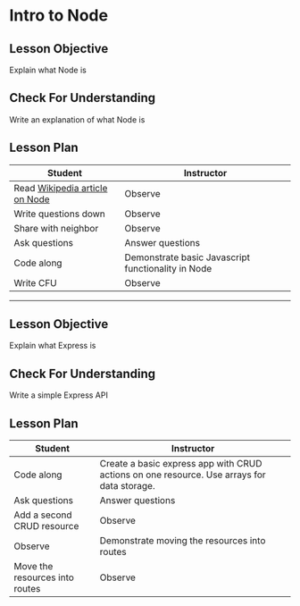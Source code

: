 # Intro to Node

## Lesson Objective

Explain what Node is

## Check For Understanding

Write an explanation of what Node is

## Lesson Plan

| Student | Instructor |
| --- | --- |
| Read [Wikipedia article on Node](https://en.wikipedia.org/wiki/Node.js) | Observe |
| Write questions down | Observe |
| Share with neighbor | Observe |
| Ask questions | Answer questions |
| Code along | Demonstrate basic Javascript functionality in Node |
| Write CFU | Observe |

---

## Lesson Objective

Explain what Express is

## Check For Understanding

Write a simple Express API

## Lesson Plan

| Student | Instructor |
| --- | --- |
| Code along | Create a basic express app with CRUD actions on one resource. Use arrays for data storage. |
| Ask questions | Answer questions |
| Add a second CRUD resource | Observe |
| Observe | Demonstrate moving the resources into routes |
| Move the resources into routes | Observe |
